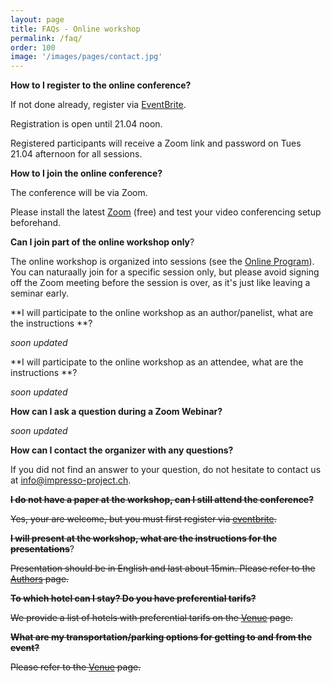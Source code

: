 ```yaml
---
layout: page
title: FAQs - Online workshop
permalink: /faq/
order: 100
image: '/images/pages/contact.jpg'
---
```




**How to I register to the online conference?**

If not done already, register via [EventBrite](https://www.eventbrite.com/e/eldorado-workshop-registration-91108149929).

Registration is open until 21.04 noon.

Registered participants will receive a Zoom link and password on Tues 21.04 afternoon for all sessions.



**How to I join the online conference?**

The conference will be via Zoom.

Please install the latest [Zoom](https://zoom.us/) (free) and test your video conferencing setup beforehand. 



**Can I join part of the online workshop only**?

The online workshop is organized into sessions (see the [Online Program]()).
You can naturaally join for a specific session only, but please avoid signing off the Zoom meeting before the session is over, as it's just like leaving a seminar early. 



**I will participate to the online workshop as an author/panelist, what are the instructions **?

_soon updated_ 



**I will participate to the online workshop as an attendee, what are the instructions **?

_soon updated_ 



**How can I ask a question during a Zoom Webinar?**

_soon updated_ 



**How can I contact the organizer with any questions?**

If you did not find an answer to your question, do not hesitate to contact us at [info@impresso-project.ch](mailto:info@impresso-project.ch).





**~~I do not have a paper at the workshop, can I still attend the conference?~~**

~~Yes, your are welcome, but you must first register via [eventbrite](https://www.eventbrite.com/e/eldorado-workshop-registration-91108149929).~~



**~~I will present at the workshop, what are the instructions for the presentations~~**?

~~Presentation should be in English and last about 15min. Please refer to the [Authors](/eldorado/authors/) page.~~



**~~To which hotel can I stay? Do you have preferential tarifs?~~**

~~We provide a list of hotels with preferential tarifs on the [Venue](/eldorado/venue/) page.~~



**~~What are my transportation/parking options for getting to and from the event?~~**

~~Please refer to the [Venue](/eldorado/venue/) page.~~



